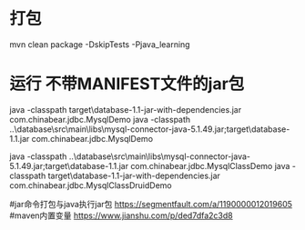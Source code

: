 # 打包
mvn clean  package -DskipTests -Pjava_learning


# 运行   不带MANIFEST文件的jar包
java -classpath  target\database-1.1-jar-with-dependencies.jar  com.chinabear.jdbc.MysqlDemo
java -classpath ..\database\src\main\libs\mysql-connector-java-5.1.49.jar;target\database-1.1.jar com.chinabear.jdbc.MysqlDemo

java -classpath ..\database\src\main\libs\mysql-connector-java-5.1.49.jar;target\database-1.1.jar com.chinabear.jdbc.MysqlClassDemo
java -classpath  target\database-1.1-jar-with-dependencies.jar  com.chinabear.jdbc.MysqlClassDruidDemo


#jar命令打包与java执行jar包
https://segmentfault.com/a/1190000012019605
#maven内置变量
https://www.jianshu.com/p/ded7dfa2c3d8

